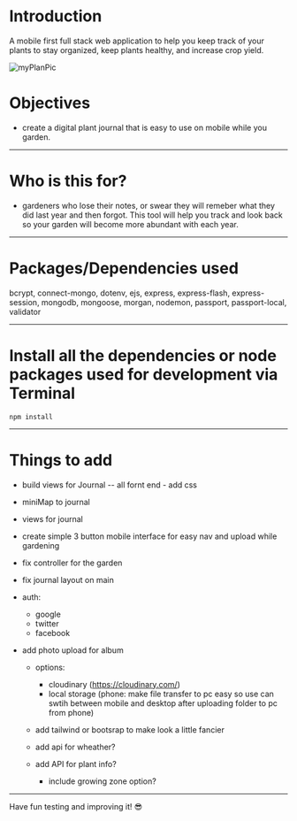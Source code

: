 # Introduction

A mobile first full stack web application to help you keep track of your plants to stay organized, keep plants healthy, and increase crop yield. 

![myPlanPic](https://github.com/NPMaiorano/myPlantJournal/assets/102557796/3c98839e-ac50-47d4-bc8e-96a29aa4d247)




# Objectives

- create a digital plant journal that is easy to use on mobile while you garden. 

---

# Who is this for? 

- gardeners who lose their notes, or swear they will remeber what they did last year and then forgot. This tool will help you track and look back so your garden will become more abundant with each year. 

---

# Packages/Dependencies used 

bcrypt, connect-mongo, dotenv, ejs, express, express-flash, express-session, mongodb, mongoose, morgan, nodemon, passport, passport-local, validator

---

# Install all the dependencies or node packages used for development via Terminal

`npm install` 

---

# Things to add

- build views for Journal -- all fornt end - add css
- miniMap to journal
- views for journal
- create simple 3 button mobile interface for easy nav and upload while gardening

- fix controller for the garden 
- fix journal layout on main

- auth:
    - google
    - twitter
    - facebook
- add photo upload for album
  - options:
    - cloudinary (https://cloudinary.com/)
    - local storage 
          (phone: make file transfer to pc easy so use can swtih between mobile and desktop after uploading folder to pc from phone)

  - add tailwind or bootsrap to make look a little fancier
  - add api for wheather?
  - add API for plant info?
    - include growing zone option?
 ---
 
 Have fun testing and improving it! 😎


